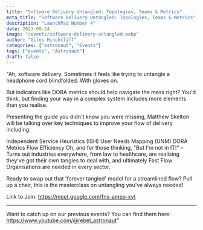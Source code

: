 ```yaml
---
title: "Software Delivery Untangled: Topologies, Teams & Metrics"
meta_title: "Software Delivery Untangled: Topologies, Teams & Metrics"
description: "LaunchPad Number 4"
date: 2023-09-24
image: "/events/software-delivery-untangled.webp"
author: "Giles Hinchcliff"
categories: ["astronaut", "Events"]
tags: ["events", "Astronaut"]
draft: false
---
```

"Ah, software delivery. Sometimes it feels like trying to untangle a headphone cord blindfolded. With gloves on.

But indicators like DORA metrics should help navigate the mess right? You'd think, but finding your way in a complex system includes more elements than you realise.

Presenting the guide you didn't know you were missing, Matthew Skelton will be talking over key techniques to improve your flow of delivery including:

Independent Service Heuristics (ISH)
User Needs Mapping (UNM)
DORA Metrics
Flow Efficiency
Oh, and for those thinking, "But I'm not in IT!" – Turns out industries everywhere, from law to healthcare, are realising they've got their own tangles to deal with, and ultimately Fast Flow Organisations are needed in every sector.

Ready to swap out that 'forever tangled' model for a streamlined flow? Pull up a chair, this is the masterclass on untangling you've always needed!

Link to Join: https://meet.google.com/fns-ameo-xyt

***

Want to catch up on our previous events? You can find them here:
https://www.youtube.com/@rebel_astronaut"